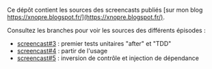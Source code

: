 Ce dépôt contient les sources des screencasts publiés [sur mon blog https://xnopre.blogspot.fr/](https://xnopre.blogspot.fr/).

Consultez les branches pour voir les sources des différents épisodes :
* [screencast#3](https://github.com/xnopre/screencasts/tree/screencast%233) : premier tests unitaires "after" et "TDD"
* [screencast#4](https://github.com/xnopre/screencasts/tree/screencast%234) : partir de l'usage
* [screencast#5](https://github.com/xnopre/screencasts/tree/screencast%235) : inversion de contrôle et injection de dépendance
